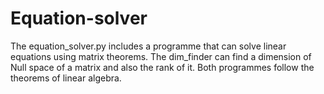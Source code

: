 # Equation-solver
The equation_solver.py includes a programme that can solve linear equations using matrix theorems.
The dim_finder can find a dimension of Null space of a matrix and also the rank of it.
Both programmes follow the theorems of linear algebra. 
